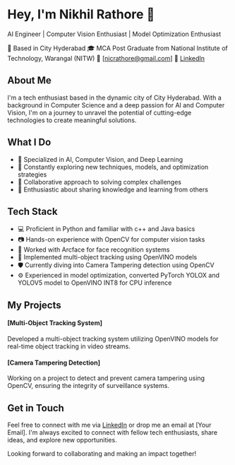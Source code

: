 <!---- 👋 Hi, I’m Nikhil Rathore
- 👀 I’m interested in ...
- 🌱 I’m currently learning ...
- 💞️ I’m looking to collaborate on ...
- 📫 How to reach me ...


nikhilrathore1997/nikhilrathore1997 is a ✨ special ✨ repository because its `README.md` (this file) appears on your GitHub profile.
You can click the Preview link to take a look at your changes.
--->
# Hey, I'm Nikhil Rathore 👋

AI Engineer | Computer Vision Enthusiast | Model Optimization Enthusiast

📍 Based in City Hyderabad
🎓 MCA Post Graduate from National Institute of Technology, Warangal (NITW)
📧 [nicrathore@gmail.com]
💼 [LinkedIn](https://www.linkedin.com/in/nikhil-rathore-98416b1ba)

## About Me

I'm a tech enthusiast based in the dynamic city of City Hyderabad. With a background in Computer Science and a deep passion for AI and Computer Vision, I'm on a journey to unravel the potential of cutting-edge technologies to create meaningful solutions.

## What I Do

- 🔭 Specialized in AI, Computer Vision, and Deep Learning
- 🌱 Constantly exploring new techniques, models, and optimization strategies
- 👯 Collaborative approach to solving complex challenges
- 🚀 Enthusiastic about sharing knowledge and learning from others

## Tech Stack

- 💻 Proficient in Python and familiar with c++ and Java basics
- 📷 Hands-on experience with OpenCV for computer vision tasks
- 🧠 Worked with Arcface for face recognition systems
- 🎯 Implemented multi-object tracking using OpenVINO models
- 🛡️ Currently diving into Camera Tampering detection using OpenCV
- ⚙️ Experienced in model optimization, converted PyTorch YOLOX and YOLOV5 model to OpenVINO INT8 for CPU inference

## My Projects

#### [Multi-Object Tracking System]

Developed a multi-object tracking system utilizing OpenVINO models for real-time object tracking in video streams.

#### [Camera Tampering Detection]

Working on a project to detect and prevent camera tampering using OpenCV, ensuring the integrity of surveillance systems.


## Get in Touch

Feel free to connect with me via [LinkedIn](https://www.linkedin.com/in/yourprofile) or drop me an email at [Your Email]. I'm always excited to connect with fellow tech enthusiasts, share ideas, and explore new opportunities.

Looking forward to collaborating and making an impact together!
